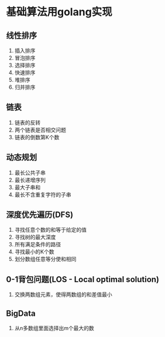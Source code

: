 # 基础算法用golang实现

## 线性排序

1. 插入排序
2. 冒泡排序
3. 选择排序
4. 快速排序
5. 堆排序
6. 归并排序

## 链表

1. 链表的反转
2. 两个链表是否相交问题
3. 链表的倒数第K个数

## 动态规划

1. 最长公共子串
2. 最长递增序列
3. 最大子串和
4. 最长不含重复字符的子串

## 深度优先遍历(DFS)

1. 寻找任意个数的和等于给定的值
2. 寻找树的最大深度
3. 所有满足条件的路径
4. 寻找最小的K个数
5. 划分数组任意等分使和相同

## 0-1背包问题(LOS - Local optimal solution)

1. 交换两数组元素，使得两数组的和差值最小

## BigData

1. 从n多数组里面选择出m个最大的数
